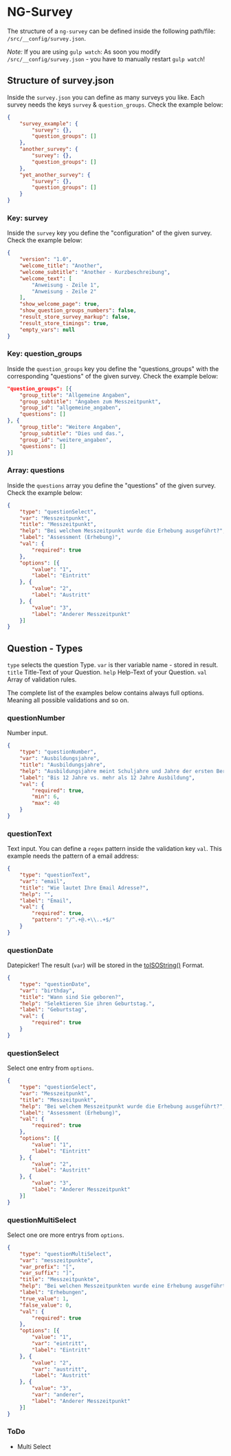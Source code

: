 # NG-Survey

The structure of a `ng-survey` can be defined inside the following path/file: `/src/__config/survey.json`.

*Note:*  If you are using `gulp watch`:  As soon you modify `/src/__config/survey.json` - you have to manually restart `gulp watch`!

## Structure of survey.json

Inside the `survey.json` you can define as many surveys you like. Each survey needs the keys `survey` & `question_groups`.  Check the example below:

```JSON
{
    "survey_example": {
        "survey": {},
        "question_groups": []
    },
    "another_survey": {
        "survey": {},
        "question_groups": []
    },
    "yet_another_survey": {
        "survey": {},
        "question_groups": []
    }
}
```

### Key: survey

Inside the `survey` key you define the "configuration" of the given survey. Check the example below:

```JSON
{
    "version": "1.0",
    "welcome_title": "Another",
    "welcome_subtitle": "Another - Kurzbeschreibung",
    "welcome_text": [
        "Anweisung - Zeile 1",
        "Anweisung - Zeile 2"
    ],
    "show_welcome_page": true,
    "show_question_groups_numbers": false,
    "result_store_survey_markup": false,
    "result_store_timings": true,
    "empty_vars": null
}
```

### Key: question_groups

Inside the `question_groups` key you define the "questions_groups" with the corresponding "questions" of the given survey. Check the example below:

```JSON
"question_groups": [{
    "group_title": "Allgemeine Angaben",
    "group_subtitle": "Angaben zum Messzeitpunkt",
    "group_id": "allgemeine_angaben",
    "questions": []
}, {
    "group_title": "Weitere Angaben",
    "group_subtitle": "Dies und das.",
    "group_id": "weitere_angaben",
    "questions": []
}]
```

### Array: questions

Inside the `questions` array you define the "questions" of the given survey. Check the example below:

```JSON
{
    "type": "questionSelect",
    "var": "Messzeitpunkt",
    "title": "Messzeitpunkt",
    "help": "Bei welchem Messzeitpunkt wurde die Erhebung ausgeführt?",
    "label": "Assessment (Erhebung)",
    "val": {
        "required": true
    },
    "options": [{
        "value": "1",
        "label": "Eintritt"
    }, {
        "value": "2",
        "label": "Austritt"
    }, {
        "value": "3",
        "label": "Anderer Messzeitpunkt"
    }]
}
```

## Question - Types

`type` selects the question Type.
`var` is ther variable name - stored in result.
`title` Title-Text of your Question.
`help` Help-Text of your Question.
`val` Array of validation rules.

The complete list of the examples below contains always full options. Meaning all possible validations and so on.

### questionNumber

Number input.

```JSON
{
    "type": "questionNumber",
    "var": "Ausbildungsjahre",
    "title": "Ausbildungsjahre",
    "help": "Ausbildungsjahre meint Schuljahre und Jahre der ersten Berufsausbildung, z.B. 9 JaSchule + 3 Jahre Berufslehre gibt 12 Ausbildungsjahre, oder 12 Jahre Schule (z.B. Matur) Jahre Studium gibt 17 Ausbildungsjahre.",
    "label": "Bis 12 Jahre vs. mehr als 12 Jahre Ausbildung",
    "val": {
        "required": true,
        "min": 6,
        "max": 40
    }
}
```

### questionText

Text input. You can define a `regex` pattern inside the validation key `val`. This example needs the pattern of a email address:

```JSON
{
    "type": "questionText",
    "var": "email",
    "title": "Wie lautet Ihre Email Adresse?",
    "help": "",
    "label": "Email",
    "val": {
        "required": true,
        "pattern": "/^.+@.+\\..+$/"
    }
}
```

### questionDate

Datepicker! The result (`var`) will be stored in the [toISOString()](https://developer.mozilla.org/de/docs/Web/JavaScript/Reference/Global_Objects/Date/toISOString) Format.

```JSON
{
    "type": "questionDate",
    "var": "birthday",
    "title": "Wann sind Sie geboren?",
    "help": "Selektieren Sie ihren Geburtstag.",
    "label": "Geburtstag",
    "val": {
        "required": true
    }
}
```

### questionSelect

Select one entry from `options`.

```JSON
{
    "type": "questionSelect",
    "var": "Messzeitpunkt",
    "title": "Messzeitpunkt",
    "help": "Bei welchem Messzeitpunkt wurde die Erhebung ausgeführt?",
    "label": "Assessment (Erhebung)",
    "val": {
        "required": true
    },
    "options": [{
        "value": "1",
        "label": "Eintritt"
    }, {
        "value": "2",
        "label": "Austritt"
    }, {
        "value": "3",
        "label": "Anderer Messzeitpunkt"
    }]
}
```
### questionMultiSelect

Select one ore more entrys from `options`.

```JSON
{
    "type": "questionMultiSelect",
    "var": "messzeitpunkte",
    "var_prefix": "[",
    "var_suffix": "]",
    "title": "Messzeitpunkte",
    "help": "Bei welchen Messzeitpunkten wurde eine Erhebung ausgeführt?",
    "label": "Erhebungen",
    "true_value": 1,
    "false_value": 0,
    "val": {
        "required": true
    },
    "options": [{
        "value": "1",
        "var": "eintritt",
        "label": "Eintritt"
    }, {
        "value": "2",
        "var": "austritt",
        "label": "Austritt"
    }, {
        "value": "3",
        "var": "anderer",
        "label": "Anderer Messzeitpunkt"
    }]
}
```

### ToDo

- Multi Select
